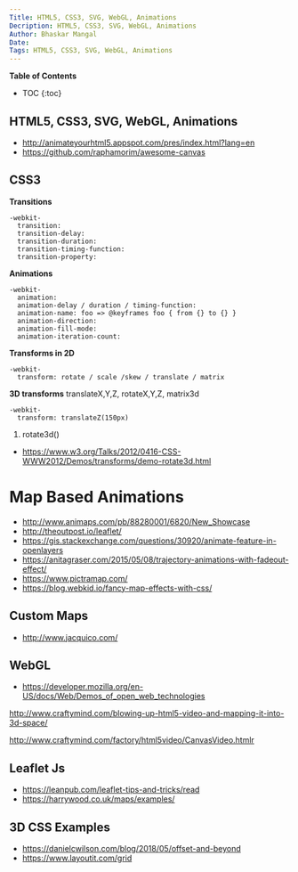 ```yaml
---
Title: HTML5, CSS3, SVG, WebGL, Animations
Decription: HTML5, CSS3, SVG, WebGL, Animations
Author: Bhaskar Mangal
Date: 
Tags: HTML5, CSS3, SVG, WebGL, Animations
---
```


**Table of Contents**
* TOC
{:toc}


## HTML5, CSS3, SVG, WebGL, Animations

* http://animateyourhtml5.appspot.com/pres/index.html?lang=en
* https://github.com/raphamorim/awesome-canvas

## CSS3
**Transitions**
```
-webkit-
  transition:
  transition-delay:
  transition-duration:
  transition-timing-function:
  transition-property:
```

**Animations**
```
-webkit-
  animation:
  animation-delay / duration / timing-function:
  animation-name: foo => @keyframes foo { from {} to {} }
  animation-direction:
  animation-fill-mode:
  animation-iteration-count:
```

**Transforms in 2D**
```
-webkit-
  transform: rotate / scale /skew / translate / matrix
```

**3D transforms**
translateX,Y,Z, rotateX,Y,Z, matrix3d
```
-webkit-
  transform: translateZ(150px)
```
  
1. rotate3d()
* https://www.w3.org/Talks/2012/0416-CSS-WWW2012/Demos/transforms/demo-rotate3d.html


# Map Based Animations
* http://www.animaps.com/pb/88280001/6820/New_Showcase
* http://theoutpost.io/leaflet/
* https://gis.stackexchange.com/questions/30920/animate-feature-in-openlayers
* https://anitagraser.com/2015/05/08/trajectory-animations-with-fadeout-effect/
* https://www.pictramap.com/
* https://blog.webkid.io/fancy-map-effects-with-css/

## Custom Maps
* http://www.jacquico.com/


## WebGL
* https://developer.mozilla.org/en-US/docs/Web/Demos_of_open_web_technologies

http://www.craftymind.com/blowing-up-html5-video-and-mapping-it-into-3d-space/

http://www.craftymind.com/factory/html5video/CanvasVideo.htmlr


## Leaflet Js
* https://leanpub.com/leaflet-tips-and-tricks/read
* https://harrywood.co.uk/maps/examples/

## 3D CSS Examples
- https://danielcwilson.com/blog/2018/05/offset-and-beyond
- https://www.layoutit.com/grid